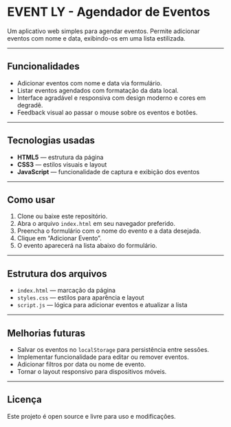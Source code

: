 # EVENT LY - Agendador de Eventos

Um aplicativo web simples para agendar eventos. Permite adicionar eventos com nome e data, exibindo-os em uma lista estilizada.

---

## Funcionalidades

- Adicionar eventos com nome e data via formulário.  
- Listar eventos agendados com formatação da data local.  
- Interface agradável e responsiva com design moderno e cores em degradê.  
- Feedback visual ao passar o mouse sobre os eventos e botões.

---

## Tecnologias usadas

- **HTML5** — estrutura da página  
- **CSS3** — estilos visuais e layout  
- **JavaScript** — funcionalidade de captura e exibição dos eventos

---

## Como usar

1. Clone ou baixe este repositório.  
2. Abra o arquivo `index.html` em seu navegador preferido.  
3. Preencha o formulário com o nome do evento e a data desejada.  
4. Clique em “Adicionar Evento”.  
5. O evento aparecerá na lista abaixo do formulário.

---

## Estrutura dos arquivos

- `index.html` — marcação da página  
- `styles.css` — estilos para aparência e layout  
- `script.js` — lógica para adicionar eventos e atualizar a lista

---

## Melhorias futuras

- Salvar os eventos no `localStorage` para persistência entre sessões.  
- Implementar funcionalidade para editar ou remover eventos.  
- Adicionar filtros por data ou nome de evento.  
- Tornar o layout responsivo para dispositivos móveis.

---

## Licença

Este projeto é open source e livre para uso e modificações.
